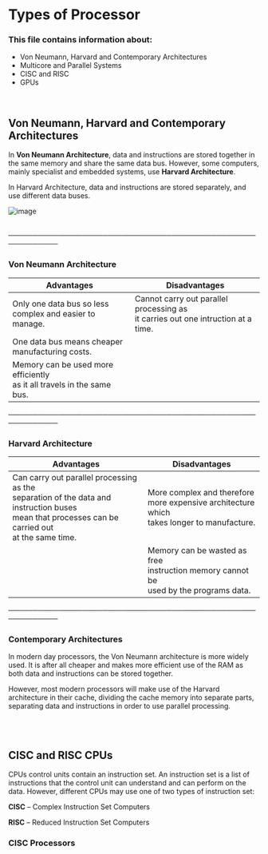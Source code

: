 # Types of Processor

### This file contains information about:
- Von Neumann, Harvard and Contemporary Architectures
- Multicore and Parallel Systems
- CISC and RISC
- GPUs

<br>

## Von Neumann, Harvard and Contemporary Architectures
In **Von Neumann Architecture**, data and instructions are stored together in the same memory and share the same data bus. However, some computers, mainly specialist and embedded systems, use **Harvard Architecture**.

In Harvard Architecture, data and instructions are stored separately, and use different data buses.

![image](https://user-images.githubusercontent.com/90699946/137919710-052bc73f-d0d4-47af-bb72-042fefce1d6f.png)

<br>
────────────────────────────────────────────────────────────

### Von Neumann Architecture

Advantages | Disadvantages                            
------------ | -------------
Only one data bus so less <br /> complex and easier to manage.| Cannot carry out parallel processing as <br /> it carries out one intruction at a time.
One data bus means cheaper <br /> manufacturing costs.|
Memory can be used more efficiently <br /> as it all travels in the same bus.|

────────────────────────────────────────────────────────────

### Harvard Architecture

Advantages | Disadvantages
------------ | -------------
Can carry out parallel processing as the <br />separation of the data and instruction buses <br /> mean that processes can be carried out <br /> at the same time.| More complex and therefore <br /> more expensive architecture which <br /> takes longer to manufacture.
⠀| Memory can be wasted as free <br /> instruction memory cannot be <br /> used by the programs data.

────────────────────────────────────────────────────────────

### Contemporary Architectures

In modern day processors, the Von Neumann architecture is more widely used. It is after all cheaper and makes more efficient use of the RAM as both data and instructions can be stored together.

However, most modern processors will make use of the Harvard architecture in their cache, dividing the cache memory into separate parts, separating data and instructions in order to use parallel processing.

<br>
<br>

## CISC and RISC CPUs

CPUs control units contain an instruction set. An instruction set is a list of instructions that the control unit can understand and can perform on the data.
However, different CPUs may use one of two types of instruction set:

**CISC** – Complex Instruction Set Computers

**RISC** – Reduced Instruction Set Computers

### CISC Processors



